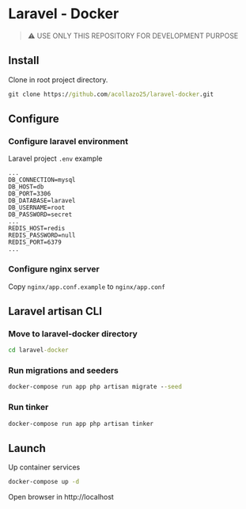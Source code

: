 # Laravel - Docker

> ⚠ USE ONLY THIS REPOSITORY FOR DEVELOPMENT PURPOSE

## Install
Clone in root project directory.
```cmd
git clone https://github.com/acollazo25/laravel-docker.git
```

## Configure

### Configure laravel environment
Laravel project `.env` example
```dotenv
...
DB_CONNECTION=mysql
DB_HOST=db
DB_PORT=3306
DB_DATABASE=laravel
DB_USERNAME=root
DB_PASSWORD=secret
...
REDIS_HOST=redis
REDIS_PASSWORD=null
REDIS_PORT=6379
...
```

### Configure nginx server
Copy `nginx/app.conf.example` to `nginx/app.conf`


## Laravel artisan CLI

### Move to laravel-docker directory
```cmd
cd laravel-docker
```

### Run migrations and seeders
```cmd
docker-compose run app php artisan migrate --seed
```

### Run tinker
```cmd
docker-compose run app php artisan tinker
```

## Launch
Up container services
```cmd
docker-compose up -d
```
Open browser in http://localhost
